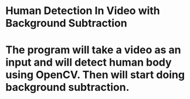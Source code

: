 # Human Detection In Video with Background Subtraction
# The program will take a video as an input and will detect human body using OpenCV. Then will start doing background subtraction.
